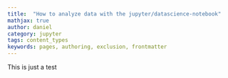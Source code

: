 ```yaml
---
title:  "How to analyze data with the jupyter/datascience-notebook"
mathjax: true
author: daniel
category: jupyter
tags: content_types
keywords: pages, authoring, exclusion, frontmatter
---
```


This is just a test

